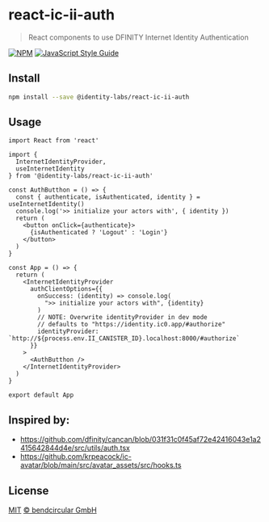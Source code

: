 # react-ic-ii-auth

> React components to use DFINITY Internet Identity Authentication

[![NPM](https://img.shields.io/npm/v/@identity-labs/react-ic-ii-auth.svg)](https://www.npmjs.com/package/@identity-labs/react-ic-ii-auth) [![JavaScript Style Guide](https://img.shields.io/badge/code_style-standard-brightgreen.svg)](https://standardjs.com)

## Install

```bash
npm install --save @identity-labs/react-ic-ii-auth
```

## Usage

```tsx
import React from 'react'

import {
  InternetIdentityProvider,
  useInternetIdentity
} from '@identity-labs/react-ic-ii-auth'

const AuthButthon = () => {
  const { authenticate, isAuthenticated, identity } = useInternetIdentity()
  console.log('>> initialize your actors with', { identity })
  return (
    <button onClick={authenticate}>
      {isAuthenticated ? 'Logout' : 'Login'}
    </button>
  )
}

const App = () => {
  return (
    <InternetIdentityProvider
      authClientOptions={{
        onSuccess: (identity) => console.log(
          ">> initialize your actors with", {identity}
        )
        // NOTE: Overwrite identityProvider in dev mode
        // defaults to "https://identity.ic0.app/#authorize"
        identityProvider: `http://${process.env.II_CANISTER_ID}.localhost:8000/#authorize`
      }}
    >
      <AuthButthon />
    </InternetIdentityProvider>
  )
}

export default App
```

## Inspired by:

- https://github.com/dfinity/cancan/blob/031f31c0f45af72e42416043e1a2415642844d4e/src/utils/auth.tsx
- https://github.com/krpeacock/ic-avatar/blob/main/src/avatar_assets/src/hooks.ts

## License

[MIT](./LICENSE) [© bendcircular GmbH](https://www.bendcircular.com)
